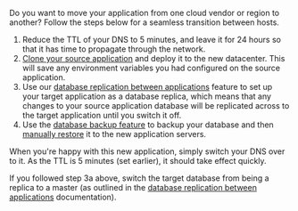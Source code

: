 Do you want to move your application from one cloud vendor or region to another? Follow the steps below for a seamless transition between hosts.

1.  Reduce the TTL of your DNS to 5 minutes, and leave it for 24 hours so that it has time to propagate through the network.
2.  [Clone your source application](/{{page.collection}}/the-basics/stack-definition.html) and deploy it to the new datacenter. This will save any environment variables you had configured on the source application.
3.  Use our [database replication between applications](/{{page.collection}}/how-to-guides/databases/database-replication.html) feature to set up your target application as a database replica, which means that any changes to your source application database will be replicated across to the target application until you switch it off.
4.  Use the [database backup feature](/{{page.collection}}/how-to-guides/add-ins/database-backups.html) to backup your database and then [manually restore](/{{page.collection}}/how-to-guides/databases/shells/manage-backups.html#restoring-a-backup) it to the new application servers.

When you're happy with this new application, simply switch your DNS over to it. As the TTL is 5 minutes (set earlier), it should take effect quickly.

If you followed step 3a above, switch the target database from being a replica to a master (as outlined in the [database replication between applications](/{{page.collection}}/how-to-guides/databases/database-replication.html) documentation).

